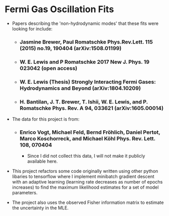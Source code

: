 # Fermi Gas Oscillation Fits
- Papers describing the 'non-hydrodynamic modes' that these fits were looking for include:
  - ### Jasmine Brewer, Paul Romatschke Phys.Rev.Lett. 115 (2015) no.19, 190404 (arXiv:1508.01199)
  - ### W. E. Lewis and P Romatschke 2017 New J. Phys. 19 023042 (open access)
  - ### W. E. Lewis (Thesis) Strongly Interacting Fermi Gases: Hydrodynamics and Beyond (arXiv:1804.10209)
  - ### H. Bantilan, J. T. Brewer, T. Ishii, W. E. Lewis, and P. Romatschke Phys. Rev. A 94, 033621 (arXiv:1605.00014)
- The data for this project is from: 
  - ### Enrico Vogt, Michael Feld, Bernd Fröhlich, Daniel Pertot, Marco Koschorreck, and Michael Köhl Phys. Rev. Lett. 108, 070404
    - Since I did not collect this data, I will not make it publicly available here.

- This project refactors some code originally written using other python libaries to tensorflow where I implement minibatch gradient descent with an adaptive learning (learning rate decreases as number of epochs increases) to find the maximum likelihood estimates for a set of model parameters. 

- The project also uses the observed Fisher information matrix to estimate the uncertainty in the MLE.  